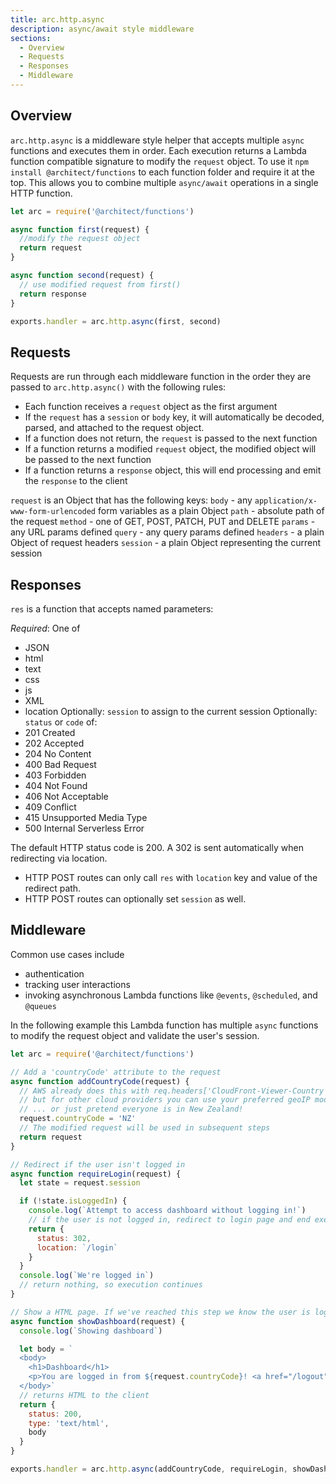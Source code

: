 ```yaml
---
title: arc.http.async
description: async/await style middleware
sections:
  - Overview
  - Requests
  - Responses
  - Middleware
---
```


## Overview

`arc.http.async` is a middleware style helper that accepts multiple `async` functions and executes them in order. Each execution returns a Lambda function compatible signature to modify the `request` object. To use it `npm install @architect/functions` to each function folder and require it at the top. This allows you to combine multiple `async/await` operations in a single HTTP function.

```js
let arc = require('@architect/functions')

async function first(request) {
  //modify the request object
  return request
}

async function second(request) {
  // use modified request from first()
  return response
}

exports.handler = arc.http.async(first, second)
```

## Requests

Requests are run through each middleware function in the order they are passed to `arc.http.async()` with the following rules: 
 - Each function receives a `request` object as the first argument
  - If the `request` has a `session` or `body` key, it will automatically be decoded, parsed, and attached to the request object.
- If a function does not return, the `request` is passed to the next function
- If a function returns a modified `request` object, the modified object will be passed to the next function
- If a function returns a `response` object, this will end processing and emit the `response` to the client

`request` is an Object that has the following keys: 
`body` - any `application/x-www-form-urlencoded` form variables as a plain Object
`path` - absolute path of the request
`method` - one of GET, POST, PATCH, PUT and DELETE
`params` - any URL params defined
`query` - any query params defined
`headers` - a plain Object of request headers
`session` - a plain Object representing the current session

## Responses

`res` is a function that accepts named parameters: 

*Required*: One of 
- JSON
- html 
- text
- css
- js
- XML
- location
Optionally: `session` to assign to the current session
Optionally: `status` or `code` of: 
- 201 Created
- 202 Accepted
- 204 No Content
- 400 Bad Request
- 403 Forbidden
- 404 Not Found
- 406 Not Acceptable
- 409 Conflict
- 415 Unsupported Media Type
- 500 Internal Serverless Error

The default HTTP status code is 200. A 302 is sent automatically when redirecting via location.

- HTTP POST routes can only call `res` with `location` key and value of the redirect path.
- HTTP POST routes can optionally set `session` as well.


## Middleware

Common use cases include 
- authentication
- tracking user interactions
- invoking asynchronous Lambda functions like `@events`, `@scheduled`, and `@queues`

In the following example this Lambda function has multiple `async` functions to modify the request object and validate the user's session.

```js
let arc = require('@architect/functions')

// Add a 'countryCode' attribute to the request
async function addCountryCode(request) {
  // AWS already does this with req.headers['CloudFront-Viewer-Country']
  // but for other cloud providers you can use your preferred geoIP module
  // ... or just pretend everyone is in New Zealand!
  request.countryCode = 'NZ'
  // The modified request will be used in subsequent steps
  return request
}

// Redirect if the user isn't logged in
async function requireLogin(request) {
  let state = request.session

  if (!state.isLoggedIn) {
    console.log(`Attempt to access dashboard without logging in!`)
    // if the user is not logged in, redirect to login page and end execution
    return {
      status: 302,
      location: `/login`
    }
  }
  console.log(`We're logged in`)
  // return nothing, so execution continues
}

// Show a HTML page. If we've reached this step we know the user is logged in, and we know their country code!
async function showDashboard(request) {
  console.log(`Showing dashboard`)

  let body = `
  <body>
    <h1>Dashboard</h1>
    <p>You are logged in from ${request.countryCode}! <a href="/logout">logout</a><p>
  </body>`
  // returns HTML to the client
  return {
    status: 200,
    type: 'text/html',
    body
  }
}

exports.handler = arc.http.async(addCountryCode, requireLogin, showDashboard)
```

